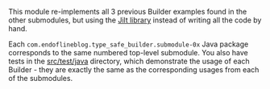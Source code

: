 This module re-implements all 3 previous Builder examples found in the other submodules,
but using the [Jilt library](https://github.com/skinny85/jilt)
instead of writing all the code by hand.

Each `com.endoflineblog.type_safe_builder.submodule-0x` Java package corresponds
to the same numbered top-level submodule.
You also have tests in the [src/test/java](src/test/java) directory,
which demonstrate the usage of each Builder -
they are exactly the same as the corresponding usages from each of the submodules.
